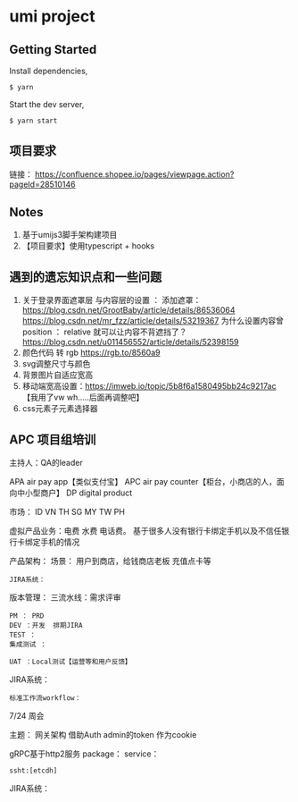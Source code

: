 # umi project

## Getting Started

Install dependencies,

```bash
$ yarn
```

Start the dev server,

```bash
$ yarn start
```

## 项目要求

链接：
 https://confluence.shopee.io/pages/viewpage.action?pageId=28510146
 

## Notes

1. 基于umijs3脚手架构建项目
2. 【项目要求】使用typescript + hooks

## 遇到的遗忘知识点和一些问题

1. 关于登录界面遮罩层 与内容层的设置 ：
    添加遮罩：https://blog.csdn.net/GrootBaby/article/details/86536064 https://blog.csdn.net/mr_fzz/article/details/53219367
    为什么设置内容曾 position ： relative 就可以让内容不背遮挡了？https://blog.csdn.net/u011456552/article/details/52398159
2. 颜色代码 转 rgb https://rgb.to/8560a9
3. svg调整尺寸与颜色
4. 背景图片自适应宽高
5. 移动端宽高设置：https://imweb.io/topic/5b8f6a1580495bb24c9217ac 【我用了vw wh.....后面再调整吧】
6. css元素子元素选择器

## APC 项目组培训
主持人：QA的leader

APA air pay app【类似支付宝】
APC air pay counter【柜台，小商店的人，面向中小型商户】
DP digital product 

市场：
    ID VN TH SG MY TW PH

虚拟产品业务：电费 水费 电话费。
基于很多人没有银行卡绑定手机以及不信任银行卡绑定手机的情况

产品架构：
    场景： 用户到商店，给钱商店老板 充值点卡等

    JIRA系统：

版本管理：
    三流水线：需求评审
    
    PM ： PRD
    DEV ：开发  排期JIRA
    TEST ：
    集成测试 ：
    
    UAT ：Local测试【运营等和用户反馈】

JIRA系统：


    标准工作流workflow：


7/24 周会

主题： 网关架构
    借助Auth admin的token 作为cookie


gRPC基于http2服务
    package：
    service：

    ssht:[etcdh]
JIRA系统：



